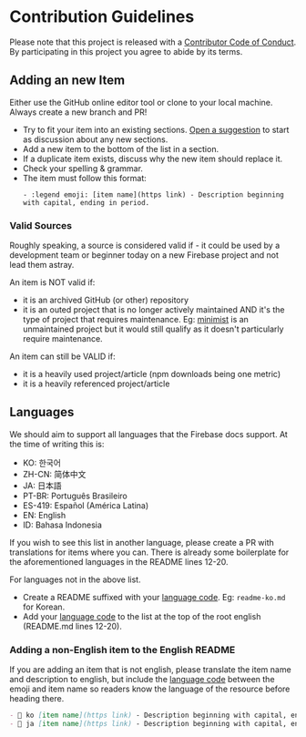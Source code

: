 # Contribution Guidelines

Please note that this project is released with a [Contributor Code of Conduct](code_of_conduct.md). By participating in this project you agree to abide by its terms.

## Adding an new Item

Either use the GitHub online editor tool or clone to your local machine. Always create a new branch and PR!

- Try to fit your item into an existing sections. [Open a suggestion](https://github.com/jthegedus/awesome-firebase/issues/new?assignees=&labels=&template=suggestion.md&title=) to start as discussion about any new sections.
- Add a new item to the bottom of the list in a section.
- If a duplicate item exists, discuss why the new item should replace it.
- Check your spelling & grammar.
- The item must follow this format:
  ```
  - :legend emoji: [item name](https link) - Description beginning with capital, ending in period.
  ```

### Valid Sources

Roughly speaking, a source is considered valid if - it could be used by a development team or beginner today on a new Firebase project and not lead them astray.

An item is NOT valid if:

- it is an archived GitHub (or other) repository
- it is an outed project that is no longer actively maintained AND it's the type of project that requires maintenance. Eg: [minimist](https://github.com/substack/minimist) is an unmaintained project but it would still qualify as it doesn't particularly require maintenance.

An item can still be VALID if:

- it is a heavily used project/article (npm downloads being one metric)
- it is a heavily referenced project/article

## Languages

We should aim to support all languages that the Firebase docs support. At the time of writing this is:

- KO: 한국어
- ZH-CN: 简体中文
- JA: 日本語
- PT-BR: Português Brasileiro
- ES-419: Español (América Latina)
- EN: English
- ID: Bahasa Indonesia

If you wish to see this list in another language, please create a PR with translations for items where you can. There is already some boilerplate for the aforementioned languages in the README lines 12-20.

For languages not in the above list.

- Create a README suffixed with your [language code](https://www.w3schools.com/tags/ref_language_codes.asp). Eg: `readme-ko.md` for Korean.
- Add your [language code](https://www.w3schools.com/tags/ref_language_codes.asp) to the list at the top of the root english (README.md lines 12-20).

### Adding a non-English item to the English README

If you are adding an item that is not english, please translate the item name and description to english, but include the [language code](https://www.w3schools.com/tags/ref_language_codes.asp) between the emoji and item name so readers know the language of the resource before heading there.

```markdown
- 🔌 ko [item name](https link) - Description beginning with capital, ending in period.
- 🔌 ja [item name](https link) - Description beginning with capital, ending in period.
```
